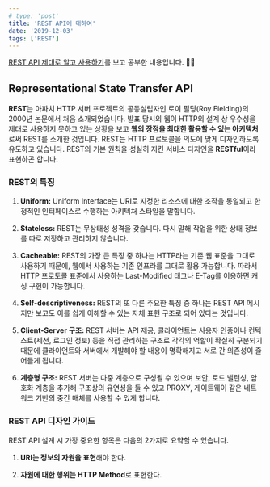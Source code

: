 ```yaml
---
# type: 'post'
title: 'REST API에 대하여'
date: '2019-12-03'
tags: ['REST']
---
```


[REST API 제대로 알고 사용하기](https://meetup.toast.com/posts/92)를 보고 공부한 내용입니다. 👩‍💻

## Representational State Transfer API

**REST**는 아파치 HTTP 서버 프로젝트의 공동설립자인 로이 필딩(Roy Fielding)의 2000년 논문에서 처음 소개되었습니다. 발표 당시의 웹이 HTTP의 설계 상 우수성을 제대로 사용하지 못하고 있는 상황을 보고 **웹의 장점을 최대한 활용할 수 있는 아키텍처**로써 REST를 소개한 것입니다. REST는 HTTP 프로토콜을 의도에 맞게 디자인하도록 유도하고 있습니다. REST의 기본 원칙을 성실히 지킨 서비스 다자인을 **RESTful**이라 표현하곤 합니다.

### REST의 특징

1. **Uniform:** Uniform Interface는 URI로 지정한 리소스에 대한 조작을 통일되고 한정적인 인터페이스로 수행하는 아키텍처 스타일을 말합니다.

2. **Stateless:** REST는 무상태성 성격을 갖습니다. 다시 말해 작업을 위한 상태 정보를 따로 저장하고 관리하지 않습니다.

3. **Cacheable:** REST의 가장 큰 특징 중 하나는 HTTP라는 기존 웹 표준을 그대로 사용하기 때문에, 웹에서 사용하는 기존 인프라를 그대로 활용 가능합니다. 따라서 HTTP 프로토콜 표준에서 사용하는 Last-Modified 태그나 E-Tag를 이용하면 캐싱 구현이 가능합니다.

4. **Self-descriptiveness:** REST의 또 다른 주요한 특징 중 하나는 REST API 메시지만 보고도 이를 쉽게 이해할 수 있는 자체 표현 구조로 되어 있다는 것입니다.

5. **Client-Server 구조:** REST 서버는 API 제공, 클라이언트는 사용자 인증이나 컨텍스트(세션, 로그인 정보) 등을 직접 관리하는 구조로 각각의 역할이 확실히 구분되기 때문에 클라이언트와 서버에서 개발해야 할 내용이 명확해지고 서로 간 의존성이 줄어들게 됩니다.

6. **계층형 구조:** REST 서버는 다중 계층으로 구성될 수 있으며 보안, 로드 밸런싱, 암호화 계층을 추가해 구조상의 유연셩을 둘 수 있고 PROXY, 게이트웨이 같은 네트워크 기반의 중간 매체를 사용할 수 있게 합니다.

### REST API 디자인 가이드

REST API 설계 시 가장 중요한 항목은 다음의 2가지로 요약할 수 있습니다.

1. **URI는 정보의 자원을 표현**해야 한다.

2. **자원에 대한 행위는 HTTP Method**로 표현한다.
